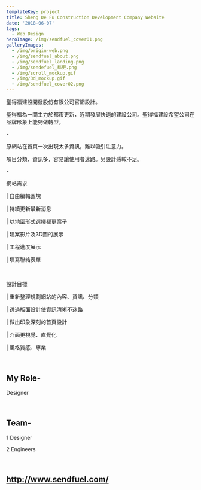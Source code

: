 ```yaml
---
templateKey: project
title: Sheng De Fu Construction Development Company Website
date: '2018-06-07'
tags:
  - Web Design
heroImage: /img/sendfuel_cover01.png
galleryImages:
  - /img/origin-web.png
  - /img/sendfuel_about.png
  - /img/sendfuel_landing.png
  - /img/sendefuel_都更.png
  - /img/scroll_mockup.gif
  - /img/3d_mockup.gif
  - /img/sendfuel_cover02.png
---
```

聖得福建設開發股份有限公司官網設計。

聖得福為一間主力於都市更新，近期發展快速的建設公司。聖得福建設希望公司在品牌形象上能夠做轉型。

\-

原網站在首頁一次出現太多資訊，難以吸引注意力。

項目分類、資訊多，容易讓使用者迷路。另設計感較不足。

\-

網站需求

\| 自由編輯區塊

\| 持續更新最新消息

\| 以地圖形式選擇都更案子

\| 建案影片及3D圖的展示

\| 工程進度展示

\| 填寫聯絡表單

<br/>

設計目標

\| 重新整理規劃網站的內容、資訊、分類

\| 透過版面設計使資訊清晰不迷路

\| 做出印象深刻的首頁設計

\| 介面更視覺、直覺化

\| 風格質感、專業

<br/>

## My Role-

Designer

<br/>

## Team-

1 Designer

2 Engineers

<br/>

## http://www.sendfuel.com/
